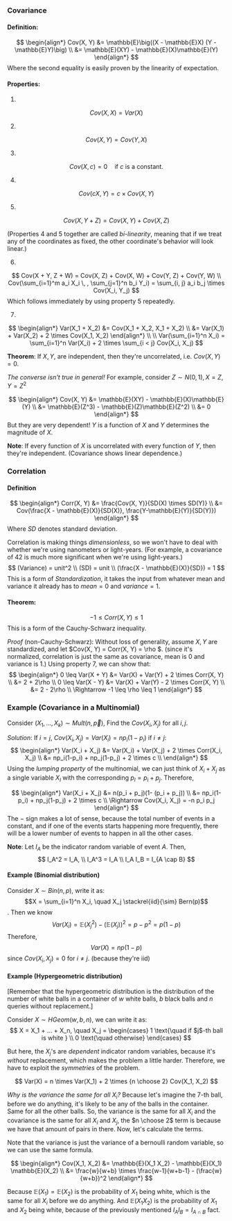 ### Covariance
#### Definition:
$$
\begin{align*}
Cov(X, Y) &= \mathbb{E}\big((X - \mathbb{E}X) (Y - \mathbb{E}Y)\big) \\
&= \mathbb{E}(XY) - \mathbb{E}(X)\mathbb{E}(Y)
\end{align*}
$$
Where the second equality is easily proven by the linearity of expectation.

#### Properties:
1. 
$$
Cov(X, X) = Var(X)
$$

2.
$$
Cov(X, Y) = Cov(Y, X)
$$

3.
$$
Cov(X, c) = 0 \quad \text{if } c \text{ is a constant.}
$$

4.
$$
Cov(cX, Y) = c \times Cov(X, Y)
$$

5.
$$
Cov(X, Y + Z) = Cov(X, Y) + Cov(X, Z)
$$

(Properties $4$ and $5$ together are called _bi-linearity_, meaning that if we treat any of the coordinates as fixed, the other coordinate's behavior will look linear.)

6. 
$$
Cov(X + Y, Z + W) = Cov(X, Z) + Cov(X, W) + Cov(Y, Z) + Cov(Y, W) \\
Cov(\sum_{i=1}^m a_i X_i \, , \sum_{j=1}^n b_i Y_i) = \sum_{i, j} a_i b_j \times Cov(X_i, Y_j)
$$
Which follows immediately by using property $5$ repeatedly.

7. 
$$
\begin{align*}
Var(X_1 + X_2) &= Cov(X_1 + X_2, X_1 + X_2)  \\
&= Var(X_1) + Var(X_2) + 2 \times Cov(X_1, X_2)
\end{align*} 
\\ \\
Var(\sum_{i=1}^n X_i) = \sum_{i=1}^n Var(X_i) + 2 \times \sum_{i < j} Cov(X_i, X_j)
$$


**Theorem**:
If $X, Y$, are independent, then they're uncorrelated, i.e. $Cov(X, Y) = 0$.

_The converse isn't true in general!_
For example, consider $Z \sim N(0, 1), X = Z, Y = Z^2$

$$
\begin{align*}
Cov(X, Y) &= \mathbb{E}(XY) - \mathbb{E}(X)\mathbb{E}(Y) \\
&= \mathbb{E}(Z^3) - \mathbb{E}(Z)\mathbb{E}(Z^2) \\
&= 0
\end{align*}
$$
But they are very dependent! $Y$ is a function of $X$ and $Y$ determines the magnitude of $X$.

**Note**:
If every function of $X$ is uncorrelated with every function of $Y$, then they're independent.
(Covariance shows linear dependence.)

### Correlation
#### Definition
$$
\begin{align*}
Corr(X, Y) &= \frac{Cov(X, Y)}{SD(X) \times SD(Y)} \\
&= Cov(\frac{X - \mathbb{E}(X)}{SD(X)}, \frac{Y-\mathbb{E}(Y)}{SD(Y)})
\end{align*}
$$
Where $SD$ denotes standard deviation.

Correlation is making things _dimensionless_, so we won't have to deal with whether we're using nanometers or light-years. 
(For example, a covariance of $42$ is much more significant when we're using light-years.)
$$
(Variance) = unit^2 \\
(SD) = unit \\
(\frac{X - \mathbb{E}(X)}{SD}) = 1
$$
This is a form of _Standardization_, it takes the input from whatever mean and variance it already has to $mean = 0$ and $variance = 1$.

#### Theorem:
$$
-1 \leq Corr(X, Y) \leq 1
$$
This is a form of the Cauchy-Schwarz inequality.

_Proof_ (non-Cauchy-Schwarz):
Without loss of generality, assume $X, Y$ are standardized, and let $Cov(X, Y) = Corr(X, Y) = \rho $. 
(since it's normalized, correlation is just the same as covariance, mean is $0$ and variance is $1$.)
Using property $7$, we can show that:
$$
\begin{align*}
0 \leq Var(X + Y) &= Var(X) + Var(Y) + 2 \times Corr(X, Y) \\
&= 2 + 2\rho \\
0 \leq Var(X - Y) &= Var(X) + Var(Y) - 2 \times Corr(X, Y) \\
&= 2 - 2\rho \\
\Rightarrow -1 \leq \rho \leq 1
\end{align*}
$$

### Example (Covariance in a Multinomial)
Consider $(X_1, ..., X_k) \sim Mult(n, \vec{p})$,
Find the $Cov(X_i, X_j)$ for all $i, j$.

_Solution_:
If $i=j$, $Cov(X_i, X_j) = Var(X_i) = np_i(1-p_i)$
if $i \neq j$:
$$
\begin{align*}
Var(X_i + X_j) &= Var(X_i) + Var(X_j) + 2 \times Corr(X_i, X_j) \\
&= np_i(1-p_i) + np_j(1-p_j) + 2 \times c \\
\end{align*}
$$
Using the _lumping property_ of the multinomial, we can just think of $X_i + X_j$ as a single variable $X_l$ with the corresponding $p_l = p_i + p_j$. Therefore,

$$
\begin{align*}
Var(X_i + X_j) &= n(p_i + p_j)(1- (p_i + p_j)) \\
&= np_i(1-p_i) + np_j(1-p_j) + 2 \times c \\
\Rightarrow Cov(X_i, X_j) = -n p_i p_j
\end{align*}
$$
The $-$ sign makes a lot of sense, because the total number of events in a constant, and if one of the events starts happening more frequently, there will be a lower number of events to happen in all the other cases.

**Note**:
Let $I_A$ be the indicator random variable of event $A$. Then, 
$$
I_A^2 = I_A, \\ 
I_A^3 = I_A \\
I_A I_B = I_{A \cap B}
$$


#### Example (Binomial distribution)
Consider $X \sim Bin(n, p)$, write it as:
$$X = \sum_{i=1}^n X_i, \quad X_j \stackrel{iid}{\sim} Bern(p)$$.
Then we know 
$$Var(X_i) = \mathbb{E}(X_j^2) - (\mathbb{E}(X_j))^2 = p - p^2 = p(1-p)$$
Therefore, 
$$Var(X) = np(1-p)$$ since $Cov(X_i, X_j) = 0$ for $i \neq j$. (because they're iid)

#### Example (Hypergeometric distribution)
[Remember that the hypergeometric distribution is the distribution of the number of white balls in a container of $w$ white balls, $b$ black balls and $n$ queries without replacement.]

Consider $X \sim HGeom(w, b, n)$, we can write it as:
$$
X = X_1 + ... + X_n, \quad
X_j = 
\begin{cases}
1 \text{\quad if $j$-th ball is white } \\
0 \text{\quad otherwise}
\end{cases}
$$

But here, the $X_j$'s are _dependent_ indicator random variables, because it's _without_ replacement, which makes the problem a little harder. Therefore, we have to exploit the _symmetries_ of the problem. 

$$
Var(X) = n \times Var(X_1) + 2 \times {n \choose 2} Cov(X_1, X_2)
$$

_Why is the variance the same for all $X_i$?_
Because let's imagine the $7$-th ball, before we do anything, it's likely to be any of the balls in the container. Same for all the other balls. So, the variance is the same for all $X_i$ and the covariance is the same for all $X_i$ and $X_j$, the $n \choose 2$ term is because we have that amount of pairs in there.
Now, let's calculate the terms.

Note that the variance is just the variance of a bernoulli random variable, so we can use the same formula.

$$
\begin{align*}
Cov(X_1, X_2) &= \mathbb{E}(X_1 X_2) - \mathbb{E}(X_1) \mathbb{E}(X_2) \\
&= \frac{w}{w+b} \times \frac{w-1}{w+b-1} - (\frac{w}{w+b})^2
\end{align*}
$$

Because
$\mathbb{E}(X_1) = \mathbb{E}(X_2)$ is the probability of $X_1$ being white, which is the same for all $X_i$ before we do anything.
And
$\mathbb{E}(X_1 X_2)$ is the probability of $X_1$ and $X_2$ being white, because of the previously mentioned $I_A I_B = I_{A \cap B}$ fact.